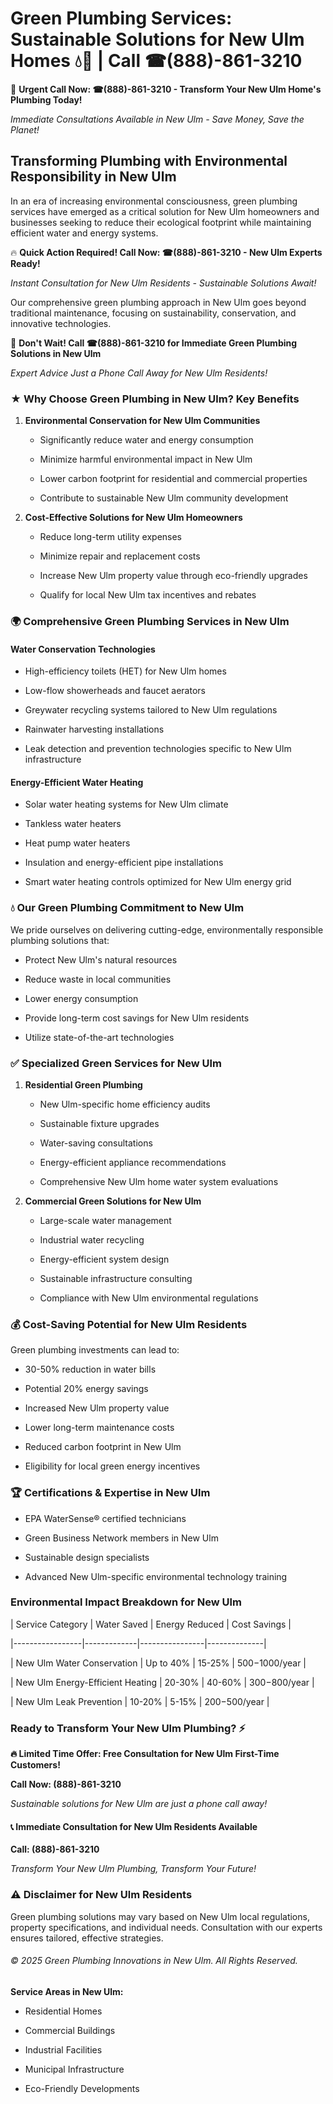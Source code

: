 # Green Plumbing Services: Sustainable Solutions for New Ulm Homes 💧🌿 | Call ☎(888)-861-3210

🚨 **Urgent Call Now: ☎(888)-861-3210 - Transform Your New Ulm Home's Plumbing Today!**
*Immediate Consultations Available in New Ulm - Save Money, Save the Planet!*

## Transforming Plumbing with Environmental Responsibility in New Ulm

In an era of increasing environmental consciousness, green plumbing services have emerged as a critical solution for New Ulm homeowners and businesses seeking to reduce their ecological footprint while maintaining efficient water and energy systems. 

🔥 **Quick Action Required! Call Now: ☎(888)-861-3210 - New Ulm Experts Ready!**
*Instant Consultation for New Ulm Residents - Sustainable Solutions Await!*

Our comprehensive green plumbing approach in New Ulm goes beyond traditional maintenance, focusing on sustainability, conservation, and innovative technologies.

🚨 **Don't Wait! Call ☎(888)-861-3210 for Immediate Green Plumbing Solutions in New Ulm**
*Expert Advice Just a Phone Call Away for New Ulm Residents!*

### ★ Why Choose Green Plumbing in New Ulm? Key Benefits

1. **Environmental Conservation for New Ulm Communities** 
   - Significantly reduce water and energy consumption
   - Minimize harmful environmental impact in New Ulm
   - Lower carbon footprint for residential and commercial properties
   - Contribute to sustainable New Ulm community development

2. **Cost-Effective Solutions for New Ulm Homeowners** 
   - Reduce long-term utility expenses
   - Minimize repair and replacement costs
   - Increase New Ulm property value through eco-friendly upgrades
   - Qualify for local New Ulm tax incentives and rebates

### 🌍 Comprehensive Green Plumbing Services in New Ulm

#### Water Conservation Technologies
- High-efficiency toilets (HET) for New Ulm homes
- Low-flow showerheads and faucet aerators
- Greywater recycling systems tailored to New Ulm regulations
- Rainwater harvesting installations
- Leak detection and prevention technologies specific to New Ulm infrastructure

#### Energy-Efficient Water Heating
- Solar water heating systems for New Ulm climate
- Tankless water heaters
- Heat pump water heaters
- Insulation and energy-efficient pipe installations
- Smart water heating controls optimized for New Ulm energy grid

### 💧 Our Green Plumbing Commitment to New Ulm

We pride ourselves on delivering cutting-edge, environmentally responsible plumbing solutions that:
- Protect New Ulm's natural resources
- Reduce waste in local communities
- Lower energy consumption
- Provide long-term cost savings for New Ulm residents
- Utilize state-of-the-art technologies

### ✅ Specialized Green Services for New Ulm

1. **Residential Green Plumbing**
   - New Ulm-specific home efficiency audits
   - Sustainable fixture upgrades
   - Water-saving consultations
   - Energy-efficient appliance recommendations
   - Comprehensive New Ulm home water system evaluations

2. **Commercial Green Solutions for New Ulm**
   - Large-scale water management
   - Industrial water recycling
   - Energy-efficient system design
   - Sustainable infrastructure consulting
   - Compliance with New Ulm environmental regulations

### 💰 Cost-Saving Potential for New Ulm Residents

Green plumbing investments can lead to:
- 30-50% reduction in water bills
- Potential 20% energy savings
- Increased New Ulm property value
- Lower long-term maintenance costs
- Reduced carbon footprint in New Ulm
- Eligibility for local green energy incentives

### 🏆 Certifications & Expertise in New Ulm

- EPA WaterSense® certified technicians
- Green Business Network members in New Ulm
- Sustainable design specialists
- Advanced New Ulm-specific environmental technology training

### Environmental Impact Breakdown for New Ulm

| Service Category | Water Saved | Energy Reduced | Cost Savings |
|-----------------|-------------|----------------|--------------|
| New Ulm Water Conservation | Up to 40% | 15-25% | $500-$1000/year |
| New Ulm Energy-Efficient Heating | 20-30% | 40-60% | $300-$800/year |
| New Ulm Leak Prevention | 10-20% | 5-15% | $200-$500/year |

### Ready to Transform Your New Ulm Plumbing? ⚡

**🔥 Limited Time Offer: Free Consultation for New Ulm First-Time Customers!**

**Call Now: (888)-861-3210**
*Sustainable solutions for New Ulm are just a phone call away!*

#### 📞 Immediate Consultation for New Ulm Residents Available

**Call: (888)-861-3210**
*Transform Your New Ulm Plumbing, Transform Your Future!*

### ⚠️ Disclaimer for New Ulm Residents

Green plumbing solutions may vary based on New Ulm local regulations, property specifications, and individual needs. Consultation with our experts ensures tailored, effective strategies.

###### © 2025 Green Plumbing Innovations in New Ulm. All Rights Reserved.

**Service Areas in New Ulm:** 
- Residential Homes
- Commercial Buildings
- Industrial Facilities
- Municipal Infrastructure
- Eco-Friendly Developments